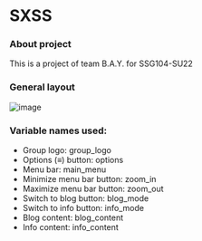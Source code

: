 # SXSS
### About project
This is a project of team B.A.Y. for SSG104-SU22


### General layout
![image](https://user-images.githubusercontent.com/70587319/178241857-788475b6-11a7-4b0c-879a-e2f4facbd8a3.png)


### Variable names used:
<ul>
  <li>Group logo: group_logo</li>
  <li>Options (≡) button: options</li>
  <li>Menu bar: main_menu</li>
  <li>Minimize menu bar button: zoom_in</li>
  <li>Maximize menu bar button: zoom_out</li>
  <li>Switch to blog button: blog_mode</li>
  <li>Switch to info button: info_mode</li>
  <li>Blog content: blog_content</li>
  <li>Info content: info_content</li>
</ul>
